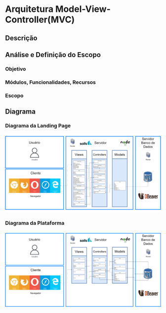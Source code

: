 # Arquitetura Model-View-Controller(MVC) 
## Descrição

## Análise e Definição do Escopo
<h3>Objetivo</h3>

<h3>Módulos, Funcionalidades, Recursos</h3>

<h3>Escopo</h3>

## Diagrama
<h3>Diagrama da Landing Page</h3>
<img src = "assets/MVCLandingPage.png " alt="MVCPlataforma">
<h3>Diagrama da Plataforma</h3>
<img src = "assets/MVCPlataforma.png " alt="MVCPlataforma">
